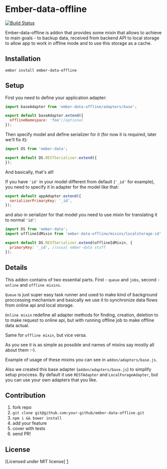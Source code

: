 # Ember-data-offline
[![Build Status](https://travis-ci.org/api-hogs/ember-data-offline.svg?branch=master)](https://travis-ci.org/api-hogs/ember-data-offline)

Ember-data-offline is addon that provides some mixin that allows to achieve to main goals - to backup data, received from backend API to local storage to allow app to work in offline mode and to use this storage as a cache. 

## Installation

```
ember install ember-data-offline
```

## Setup

First you need to define your application adapter:

```javascript
import baseAdapter from 'ember-data-offline/adapters/base';

export default baseAdapter.extend({
  offlineNamespace: 'foo'//optional
});
```

Then specify model and define serializer for it (for now it is required, later we'll fix it):

```javascript
import DS from 'ember-data';

export default DS.RESTSerializer.extend({
});
```

And basically, that's all!

If you have `'id'` in your model different from default (`'_id'` for example), you need to specify it in adapter for the model like that:

```javascript
export default appAdapter.extend({
  serializerPrimaryKey: '_id',
});
```

and also in serializer for that model you need to use mixin for translating it to normal `'id'`:

```javascript
import DS from 'ember-data';
import offlineIdMixin from 'ember-data-offline/mixins/localstorage-id'; //thing that you need!

export default DS.RESTSerializer.extend(offlineIdMixin, {
  primaryKey: '_id', //usual ember-data stuff
});
```

## Details

This addon contains of two essential parts. First - `queue` and `jobs`, second - `online` and `offline mixins`.

`Queue` is just super easy task runner and used to make kind of background proccessing mechanism and basically we use it to synchronize data flows from online api and local storage.

`Online mixin` redefine all adapter methods for finding, creation, deletion to to make request to online api, but with running offline job to make offline data actual.

Same for `offline mixin`, but vice versa.

As you see it is as simple as possible and names of mixins say mostly all about them :-).

Example of usage of these mixins you can see in `addon/adapters/base.js`.

Also we created this base adapter (`addon/adapters/base.js`) to simplify setup proccess. By default it use `RESTAdapter` and `LocalForageAdapter`, but you can use your own adapters that you like.

## Contribution

1. fork repo
2. `git clone git@github.com:your-github/ember-data-offline.git`
2. `npm i && bower install`
3. add your feature
4. cover with tests
5. send PR!

## License

[Licensed under MIT license] [1]

[1]:http://opensource.org/licenses/mit-license.php
